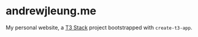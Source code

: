 # andrewjleung.me

My personal website, a [T3 Stack](https://create.t3.gg/) project bootstrapped with `create-t3-app`.
